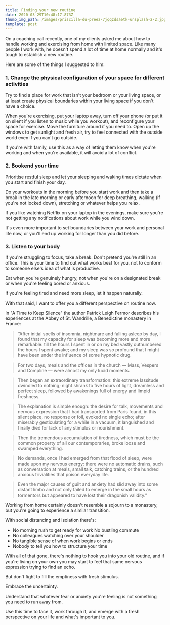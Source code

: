 ```yaml
---
title: Finding your new routine
date: 2020-03-29T10:48:17.873Z
thumb_img_path: /images/priscilla-du-preez-7jqqzdsaetk-unsplash-2-2.jpg
template: post
---
```

On a coaching call recently, one of my clients asked me about how to handle working and exercising from home with limited space. Like many people I work with, he doesn't spend a lot of time at home normally and it's tough to establish a new routine.

Here are some of the things I suggested to him:

### 1. Change the physical configuration of your space for different activities

Try to find a place for work that isn't your bedroom or your living space, or at least create physical boundaries within your living space if you don't have a choice.

When you're exercising, put your laptop away, turn off your phone (or put it on silent if you listen to music while you workout), and reconfigure your space for exercise. Move the furniture around if you need to. Open up the windows to get sunlight and fresh air, try to feel connected with the outside world even if you can't go outside.

If you're with family, use this as a way of letting them know when you're working and when you're available, it will avoid a lot of conflict.

### 2. Bookend your time

Prioritise restful sleep and let your sleeping and waking times dictate when you start and finish your day.

Do your workouts in the morning before you start work and then take a break in the late morning or early afternoon for deep breathing, walking (if you're not locked down), stretching or whatever helps you relax.

If you like watching Netflix on your laptop in the evenings, make sure you're not getting any notifications about work while you wind down.

It's even more important to set boundaries between your work and personal life now, or you'll end up working for longer than you did before.

### 3. Listen to your body

If you're struggling to focus, take a break. Don't pretend you're still in an office. This is your time to find out what works best for you, not to conform to someone else's idea of what is productive.

Eat when you're genuinely hungry, not when you're on a designated break or when you're feeling bored or anxious.

If you're feeling tired and need more sleep, let it happen naturally.

With that said, I want to offer you a different perspective on routine now.

In "A Time to Keep Silence" the author Patrick Leigh Fermor describes his experiences at the Abbey of St. Wandrille, a Benedictine monastery in France:

> “After initial spells of insomnia, nightmare and falling asleep by day, I found that my capacity for sleep was becoming more and more remarkable: till the hours I spent in or on my bed vastly outnumbered the hours I spent awake; and my sleep was so profound that I might have been under the influence of some hypnotic drug.

> For two days, meals and the offices in the church — Mass, Vespers and Compline — were almost my only lucid moments.

> Then began an extraordinary transformation: this extreme lassitude dwindled to nothing; night shrank to five hours of light, dreamless and perfect sleep, followed by awakenings full of energy and limpid freshness.

> The explanation is simple enough: the desire for talk, movements and nervous expression that I had transported from Paris found, in this silent place, no response or foil, evoked no single echo; after miserably gesticulating for a while in a vacuum, it languished and finally died for lack of any stimulus or nourishment.

> Then the tremendous accumulation of tiredness, which must be the common property of all our contemporaries, broke loose and swamped everything.

> No demands, once I had emerged from that flood of sleep, were made upon my nervous energy: there were no automatic drains, such as conversation at meals, small talk, catching trains, or the hundred anxious trivialities that poison everyday life.

> Even the major causes of guilt and anxiety had slid away into some distant limbo and not only failed to emerge in the small hours as tormentors but appeared to have lost their dragonish validity.”

Working from home certainly doesn't resemble a sojourn to a monastery, but you're going to experience a similar transition.

With social distancing and isolation there's:

* No morning rush to get ready for work No bustling commute
* No colleagues watching over your shoulder
* No tangible sense of when work begins or ends
* Nobody to tell you how to structure your time

With all of that gone, there's nothing to hook you into your old routine, and if you're living on your own you may start to feel that same nervous expression trying to find an echo.

But don't fight to fill the emptiness with fresh stimulus.

Embrace the uncertainty.

Understand that whatever fear or anxiety you're feeling is not something you need to run away from.

Use this time to face it, work through it, and emerge with a fresh perspective on your life and what's important to you.